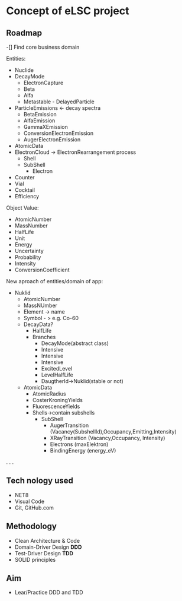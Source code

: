 # Concept of eLSC project

## Roadmap

-[] Find core business domain

Entities:
- Nuclide
- DecayMode
  - ElectronCapture
  - Beta
  - Alfa
  - Metastable - DelayedParticle
- ParticleEmissions <- decay spectra
  - BetaEmission
  - AlfaEmission
  - GammaXEmission
  - ConversionElectronEmission
  - AugerElectronEmission
- AtomicData
- ElectronCloud -> ElectronRearrangement process
  - Shell
  - SubShell
    - Electron
- Counter
- Vial
- Cocktail
- Efficiency

Object Value:
- AtomicNumber
- MassNumber
- HalfLife
- Unit
- Energy
- Uncertainty
- Probability
- Intensity
- ConversionCoefficient

New aproach of entities/domain of app:
- Nuklid
  - AtomicNumber
  - MassNUmber
  - Element -> name
  - Symbol - > e.g. Co-60
  - DecayData?
    - HalfLife
    - Branches
      - DecayMode(abstract class)
      - Intensive
      - Intensive
      - Intensive
      - ExcitedLevel
      - LevelHalfLife
      - DaugtherId->Nuklid(stable or not)
  - AtomicData
    - AtomicRadius
    - CosterKroningYields
    - FluorescenceYields
    - Shells->contain subshells
      - SubShell
        - AugerTransition (Vacancy(SubshellId),Occupancy,Emitting,Intensity)
        - XRayTransition (Vacancy,Occupancy, Intensity)
        - Electrons (maxElektron)
        - BindingEnergy (energy_eV)

. . . 
  
## Tech nology used
- NET8
- Visual Code
- Git, GitHub.com

## Methodology

- Clean Architecture & Code
- Domain-Driver Design **DDD**
- Test-Driver Design **TDD**
- SOLID principles

## Aim

- Lear/Practice DDD and TDD